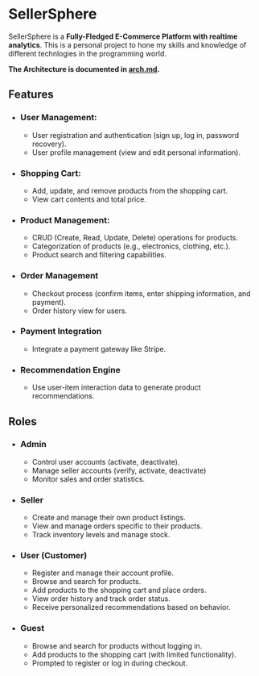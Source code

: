 # SellerSphere

SellerSphere is a **Fully-Fledged E-Commerce Platform with realtime analytics**. 
This is a personal project to hone my skills and knowledge of different technlogies
in the programming world.

**The Architecture is documented in [<u>arch.md</u>](./docs/arch.md).**
## Features 

- ### User Management: 
    - User registration and authentication (sign up, log in, password recovery).
    - User profile management (view and edit personal information).
- ### Shopping Cart:
    - Add, update, and remove products from the shopping cart.
    - View cart contents and total price.
- ### Product Management:
    - CRUD (Create, Read, Update, Delete) operations for products.
    - Categorization of products (e.g., electronics, clothing, etc.).
    - Product search and filtering capabilities.
- ### Order Management
    - Checkout process (confirm items, enter shipping information, and payment).
    - Order history view for users.
- ### Payment Integration
    - Integrate a payment gateway like Stripe.
- ### Recommendation Engine
    - Use user-item interaction data to generate product recommendations.

## Roles
- ### Admin
    - Control user accounts (activate, deactivate).
    - Manage seller accounts (verify, activate, deactivate)
    - Monitor sales and order statistics.
- ### Seller
    - Create and manage their own product listings.
    - View and manage orders specific to their products.
    - Track inventory levels and manage stock.
- ### User (Customer)
    - Register and manage their account profile.
    - Browse and search for products.
    - Add products to the shopping cart and place orders.
    - View order history and track order status.
    - Receive personalized recommendations based on behavior.
- ### Guest
    - Browse and search for products without logging in.
    - Add products to the shopping cart (with limited functionality).
    - Prompted to register or log in during checkout.